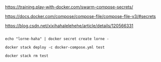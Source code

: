 https://training.play-with-docker.com/swarm-compose-secrets/

https://docs.docker.com/compose/compose-file/compose-file-v3/#secrets

https://blog.csdn.net/xixihahalelehehe/article/details/120566331

```

echo "lorne-haha" | docker secret create lorne -

docker stack deploy -c docker-compose.yml test

docker stack rm test

```